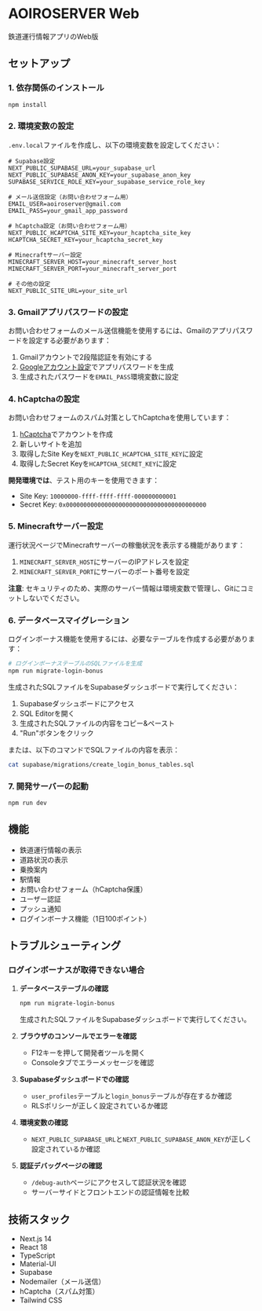 # AOIROSERVER Web

鉄道運行情報アプリのWeb版

## セットアップ

### 1. 依存関係のインストール

```bash
npm install
```

### 2. 環境変数の設定

`.env.local`ファイルを作成し、以下の環境変数を設定してください：

```env
# Supabase設定
NEXT_PUBLIC_SUPABASE_URL=your_supabase_url
NEXT_PUBLIC_SUPABASE_ANON_KEY=your_supabase_anon_key
SUPABASE_SERVICE_ROLE_KEY=your_supabase_service_role_key

# メール送信設定（お問い合わせフォーム用）
EMAIL_USER=aoiroserver@gmail.com
EMAIL_PASS=your_gmail_app_password

# hCaptcha設定（お問い合わせフォーム用）
NEXT_PUBLIC_HCAPTCHA_SITE_KEY=your_hcaptcha_site_key
HCAPTCHA_SECRET_KEY=your_hcaptcha_secret_key

# Minecraftサーバー設定
MINECRAFT_SERVER_HOST=your_minecraft_server_host
MINECRAFT_SERVER_PORT=your_minecraft_server_port

# その他の設定
NEXT_PUBLIC_SITE_URL=your_site_url
```

### 3. Gmailアプリパスワードの設定

お問い合わせフォームのメール送信機能を使用するには、Gmailのアプリパスワードを設定する必要があります：

1. Gmailアカウントで2段階認証を有効にする
2. [Googleアカウント設定](https://myaccount.google.com/apppasswords)でアプリパスワードを生成
3. 生成されたパスワードを`EMAIL_PASS`環境変数に設定

### 4. hCaptchaの設定

お問い合わせフォームのスパム対策としてhCaptchaを使用しています：

1. [hCaptcha](https://www.hcaptcha.com/)でアカウントを作成
2. 新しいサイトを追加
3. 取得したSite Keyを`NEXT_PUBLIC_HCAPTCHA_SITE_KEY`に設定
4. 取得したSecret Keyを`HCAPTCHA_SECRET_KEY`に設定

**開発環境では**、テスト用のキーを使用できます：
- Site Key: `10000000-ffff-ffff-ffff-000000000001`
- Secret Key: `0x0000000000000000000000000000000000000000`

### 5. Minecraftサーバー設定

運行状況ページでMinecraftサーバーの稼働状況を表示する機能があります：

1. `MINECRAFT_SERVER_HOST`にサーバーのIPアドレスを設定
2. `MINECRAFT_SERVER_PORT`にサーバーのポート番号を設定

**注意**: セキュリティのため、実際のサーバー情報は環境変数で管理し、Gitにコミットしないでください。

### 6. データベースマイグレーション

ログインボーナス機能を使用するには、必要なテーブルを作成する必要があります：

```bash
# ログインボーナステーブルのSQLファイルを生成
npm run migrate-login-bonus
```

生成されたSQLファイルをSupabaseダッシュボードで実行してください：

1. Supabaseダッシュボードにアクセス
2. SQL Editorを開く
3. 生成されたSQLファイルの内容をコピー&ペースト
4. "Run"ボタンをクリック

または、以下のコマンドでSQLファイルの内容を表示：
```bash
cat supabase/migrations/create_login_bonus_tables.sql
```

### 7. 開発サーバーの起動

```bash
npm run dev
```

## 機能

- 鉄道運行情報の表示
- 道路状況の表示
- 乗換案内
- 駅情報
- お問い合わせフォーム（hCaptcha保護）
- ユーザー認証
- プッシュ通知
- ログインボーナス機能（1日100ポイント）

## トラブルシューティング

### ログインボーナスが取得できない場合

1. **データベーステーブルの確認**
   ```bash
   npm run migrate-login-bonus
   ```
   
   生成されたSQLファイルをSupabaseダッシュボードで実行してください。

2. **ブラウザのコンソールでエラーを確認**
   - F12キーを押して開発者ツールを開く
   - Consoleタブでエラーメッセージを確認

3. **Supabaseダッシュボードでの確認**
   - `user_profiles`テーブルと`login_bonus`テーブルが存在するか確認
   - RLSポリシーが正しく設定されているか確認

4. **環境変数の確認**
   - `NEXT_PUBLIC_SUPABASE_URL`と`NEXT_PUBLIC_SUPABASE_ANON_KEY`が正しく設定されているか確認

5. **認証デバッグページの確認**
   - `/debug-auth`ページにアクセスして認証状況を確認
   - サーバーサイドとフロントエンドの認証情報を比較

## 技術スタック

- Next.js 14
- React 18
- TypeScript
- Material-UI
- Supabase
- Nodemailer（メール送信）
- hCaptcha（スパム対策）
- Tailwind CSS
